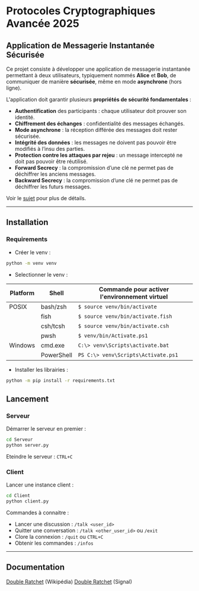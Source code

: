 # Protocoles Cryptographiques Avancée 2025 

## Application de Messagerie Instantanée Sécurisée

Ce projet consiste à développer une application de messagerie instantanée permettant à deux utilisateurs, typiquement nommés **Alice** et **Bob**, de communiquer de manière **sécurisée**, même en mode **asynchrone** (hors ligne).

L'application doit garantir plusieurs **propriétés de sécurité fondamentales** :

- **Authentification** des participants : chaque utilisateur doit prouver son identité.
- **Chiffrement des échanges** : confidentialité des messages échangés.
- **Mode asynchrone** : la réception différée des messages doit rester sécurisée.
- **Intégrité des données** : les messages ne doivent pas pouvoir être modifiés à l’insu des parties.
- **Protection contre les attaques par rejeu** : un message intercepté ne doit pas pouvoir être réutilisé.
- **Forward Secrecy** : la compromission d’une clé ne permet pas de déchiffrer les anciens messages.
- **Backward Secrecy** : la compromission d’une clé ne permet pas de déchiffrer les futurs messages.

Voir le [sujet](sujet.pdf) pour plus de détails.

------

## Installation
### Requirements
- Créer le venv :
```bash 
python -m venv venv
```

- Selectionner le venv :

| Platform | Shell         | Commande pour activer l'environnement virtuel |
|----------|---------------|-----------------------------------------------|
| POSIX    | bash/zsh      | `$ source venv/bin/activate`                  |
|          | fish          | `$ source venv/bin/activate.fish`             |
|          | csh/tcsh      | `$ source venv/bin/activate.csh`              |
|          | pwsh          | `$ venv/bin/Activate.ps1`                     |
| Windows  | cmd.exe       | `C:\> venv\Scripts\activate.bat`              |
|          | PowerShell    | `PS C:\> venv\Scripts\Activate.ps1`           |

- Installer les librairies : 
```bash
python -m pip install -r requirements.txt
```

## Lancement
### Serveur
Démarrer le serveur en premier :
```bash
cd Serveur
python server.py
```

Eteindre le serveur : `CTRL+C`

### Client
Lancer une instance client :
```bash
cd Client
python client.py
```

Commandes à connaitre :
- Lancer une discussion : `/talk <user_id>`
- Quitter une conversation : `/talk <other_user_id>` ou `/exit`
- Clore la connexion : `/quit` ou `CTRL+C`
- Obtenir les commandes : `/infos`

---
## Documentation
[Double Ratchet](https://fr.wikipedia.org/wiki/Algorithme_%C3%A0_Double_Ratchet) (Wikipédia)
[Double Ratchet](https://signal.org/docs/specifications/doubleratchet/doubleratchet.pdf) (Signal)